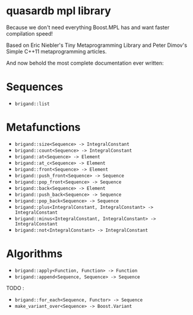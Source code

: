 quasardb mpl library
====================

Because we don't need everything Boost.MPL has and want faster compilation speed!

Based on Eric Niebler's Tiny Metaprogramming Library and Peter Dimov's Simple C++11 metaprogramming articles.

And now behold the most complete documentation ever written:

# Sequences

 * `brigand::list`

# Metafunctions

 * `brigand::size<Sequence> -> IntegralConstant`
 * `brigand::count<Sequence> -> IntegralConstant`
 * `brigand::at<Sequence> -> Element`
 * `brigand::at_c<Sequence> -> Element`
 * `brigand::front<Sequence> -> Element`
 * `brigand::push_front<Sequence> -> Sequence`
 * `brigand::pop_front<Sequence> -> Sequence`
 * `brigand::back<Sequence> -> Element`
 * `brigand::push_back<Sequence> -> Sequence`
 * `brigand::pop_back<Sequence> -> Sequence`
 * `brigand::plus<IntegralConstant, IntegralConstant> -> IntegralConstant`
 * `brigand::minus<IntegralConstant, IntegralConstant> -> IntegralConstant`
 * `brigand::not<IntegralConstant> -> IntegralConstant`

# Algorithms

 * `brigand::apply<Function, Function> -> Function`
 * `brigand::append<Sequence, Sequence> -> Sequence`

TODO :

 * `brigand::for_each<Sequence, Functor> -> Sequence`
 * `make_variant_over<Sequence> -> Boost.Variant`
